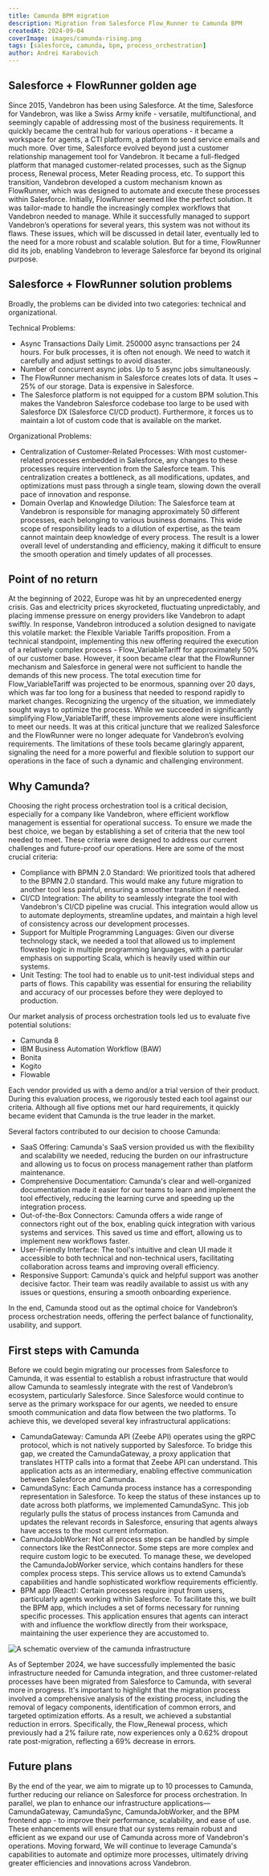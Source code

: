 ```yaml
---
title: Camunda BPM migration
description: Migration from Salesforce Flow_Runner to Camunda BPM
createdAt: 2024-09-04
coverImage: images/camunda-rising.png
tags: [salesforce, camunda, bpm, process_orchestration]
author: Andrei Karabovich
---
```



## Salesforce + FlowRunner golden age

Since 2015, Vandebron has been using Salesforce. At the time, Salesforce for Vandebron, was like a Swiss Army knife - versatile, multifunctional, and seemingly capable of addressing most of the business requirements. It quickly became the central hub for various operations - it became a workspace for agents, a CTI platform, a platform to send service emails and much more. Over time, Salesforce evolved beyond just a customer relationship management tool for Vandebron. It became a full-fledged platform that managed customer-related processes, such as the Signup process, Renewal process, Meter Reading process, etc. 
To support this transition, Vandebron developed a custom mechanism known as FlowRunner, which was designed to automate and execute these processes within Salesforce.
Initially, FlowRunner seemed like the perfect solution. It was tailor-made to handle the increasingly complex workflows that Vandebron needed to manage. While it successfully managed to support Vandebron’s operations for several years, this system was not without its flaws. These issues, which will be discussed in detail later, eventually led to the need for a more robust and scalable solution. But for a time, FlowRunner did its job, enabling Vandebron to leverage Salesforce far beyond its original purpose.


## Salesforce + FlowRunner solution problems


Broadly, the problems can be divided into two categories: technical and organizational.

Technical Problems: 
- Async Transactions Daily Limit. 250000 async transactions per 24 hours. For bulk processes, it is often not enough. We need to watch it carefully and adjust settings to avoid disaster.
- Number of concurrent async jobs. Up to 5 async jobs simultaneously. 
- The FlowRunner mechanism in Salesforce creates lots of data. It uses ~ 25% of our storage. Data is expensive in Salesforce. 
- The Salesforce platform is not equipped for a custom BPM solution.This makes the Vandebron Salesforce codebase too large to be used with Salesforce DX (Salesforce CI/CD product). Furthermore, it forces us to maintain a lot of custom code that is available on the market.

Organizational Problems:
- Centralization of Customer-Related Processes: With most customer-related processes embedded in Salesforce, any changes to these processes require intervention from the Salesforce team. This centralization creates a bottleneck, as all modifications, updates, and optimizations must pass through a single team, slowing down the overall pace of innovation and response.
- Domain Overlap and Knowledge Dilution: The Salesforce team at Vandebron is responsible for managing approximately 50 different processes, each belonging to various business domains. This wide scope of responsibility leads to a dilution of expertise, as the team cannot maintain deep knowledge of every process. The result is a lower overall level of understanding and efficiency, making it difficult to ensure the smooth operation and timely updates of all processes.



## Point of no return

At the beginning of 2022, Europe was hit by an unprecedented energy crisis. Gas and electricity prices skyrocketed, fluctuating unpredictably, and placing immense pressure on energy providers like Vandebron to adapt swiftly. In response, Vandebron introduced a solution designed to navigate this volatile market: the Flexible Variable Tariffs proposition.
From a technical standpoint, implementing this new offering required the execution of a relatively complex process - Flow_VariableTariff  for approximately 50% of our customer base. However, it soon became clear that the FlowRunner mechanism and Salesforce in general were not sufficient to handle the demands of this new process. The total execution time for Flow_VariableTariff was projected to be enormous, spanning over 20 days, which was far too long for a business that needed to respond rapidly to market changes.
Recognizing the urgency of the situation, we immediately sought ways to optimize the process. While we succeeded in significantly simplifying Flow_VariableTariff, these improvements alone were insufficient to meet our needs. It was at this critical juncture that we realized Salesforce and the FlowRunner were no longer adequate for Vandebron’s evolving requirements. The limitations of these tools became glaringly apparent, signaling the need for a more powerful and flexible solution to support our operations in the face of such a dynamic and challenging environment.


## Why Camunda?

Choosing the right process orchestration tool is a critical decision, especially for a company like Vandebron, where efficient workflow management is essential for operational success. To ensure we made the best choice, we began by establishing a set of criteria that the new tool needed to meet. These criteria were designed to address our current challenges and future-proof our operations. Here are some of the most crucial criteria:
- Compliance with BPMN 2.0 Standard: We prioritized tools that adhered to the BPMN 2.0  standard. This would make any future migration to another tool less painful, ensuring a smoother transition if needed.
- CI/CD Integration: The ability to seamlessly integrate the tool with Vandebron's CI/CD pipeline was crucial. This integration would allow us to automate deployments, streamline updates, and maintain a high level of consistency across our development processes.
- Support for Multiple Programming Languages: Given our diverse technology stack, we needed a tool that allowed us to implement flowstep logic in multiple programming languages, with a particular emphasis on supporting Scala, which is heavily used within our systems.
- Unit Testing: The tool had to enable us to unit-test individual steps and parts of flows. This capability was essential for ensuring the reliability and accuracy of our processes before they were deployed to production.

Our market analysis of process orchestration tools led us to evaluate five potential solutions:
- Camunda 8
- IBM Business Automation Workflow (BAW)
- Bonita
- Kogito
- Flowable


Each vendor provided us with a demo and/or a trial version of their product. During this evaluation process, we rigorously tested each tool against our criteria. Although all five options met our hard requirements, it quickly became evident that Camunda is the true leader in the market.

Several factors contributed to our decision to choose Camunda:

- SaaS Offering: Camunda's SaaS version provided us with the flexibility and scalability we needed, reducing the burden on our infrastructure and allowing us to focus on process management rather than platform maintenance.
- Comprehensive Documentation: Camunda's clear and well-organized documentation made it easier for our teams to learn and implement the tool effectively, reducing the learning curve and speeding up the integration process.
- Out-of-the-Box Connectors: Camunda offers a wide range of connectors right out of the box, enabling quick integration with various systems and services. This saved us time and effort, allowing us to implement new workflows faster.
- User-Friendly Interface: The tool's intuitive and clean UI made it accessible to both technical and non-technical users, facilitating collaboration across teams and improving overall efficiency.
- Responsive Support: Camunda's quick and helpful support was another decisive factor. Their team was readily available to assist us with any issues or questions, ensuring a smooth onboarding experience.

In the end, Camunda stood out as the optimal choice for Vandebron’s process orchestration needs, offering the perfect balance of functionality, usability, and support.

## First steps with Camunda

Before we could begin migrating our processes from Salesforce to Camunda, it was essential to establish a robust infrastructure that would allow Camunda to seamlessly integrate with the rest of Vandebron’s ecosystem, particularly Salesforce. Since Salesforce would continue to serve as the primary workspace for our agents, we needed to ensure smooth communication and data flow between the two platforms. To achieve this, we developed several key infrastructural applications:

- CamundaGateway: Camunda API (Zeebe API) operates using the gRPC protocol, which is not natively supported by Salesforce. To bridge this gap, we created the CamundaGateway, a proxy application that translates HTTP calls into a format that Zeebe API can understand. This application acts as an intermediary, enabling effective communication between Salesforce and Camunda.
- CamundaSync: Each Camunda process instance has a corresponding representation in Salesforce. To keep the status of these instances up to date across both platforms, we implemented CamundaSync. This job regularly pulls the status of process instances from Camunda and updates the relevant records in Salesforce, ensuring that agents always have access to the most current information.
- CamundaJobWorker: Not all process steps can be handled by simple connectors like the RestConnector. Some steps are more complex and require custom logic to be executed. To manage these, we developed the CamundaJobWorker service, which contains handlers for these complex process steps. This service allows us to extend Camunda’s capabilities and handle sophisticated workflow requirements efficiently.
- BPM app (React): Certain processes require input from users, particularly agents working within Salesforce. To facilitate this, we built the BPM app, which includes a set of forms necessary for running specific processes. This application ensures that agents can interact with and influence the workflow directly from their workspace, maintaining the user experience they are accustomed to.


![A schematic overview of the camunda infrastructure](../images/camunda_infrastructure.png "A schematic overview of the camunda infrastructure")

As of September 2024, we have successfully implemented the basic infrastructure needed for Camunda integration, and three customer-related processes have been migrated from Salesforce to Camunda, with several more in progress. 
It's important to highlight that the migration process involved a comprehensive analysis of the existing process, including the removal of legacy components, identification of common errors, and targeted optimization efforts. As a result, we achieved a substantial reduction in errors. Specifically, the Flow_Renewal process, which previously had a 2% failure rate, now experiences only a 0.62% dropout rate post-migration, reflecting a 69% decrease in errors.


## Future plans

By the end of the year, we aim to migrate up to 10 processes to Camunda, further reducing our reliance on Salesforce for process orchestration. In parallel, we plan to enhance our infrastructure applications—CamundaGateway, CamundaSync, CamundaJobWorker, and the BPM frontend app - to improve their performance, scalability, and ease of use. These enhancements will ensure that our systems remain robust and efficient as we expand our use of Camunda across more of Vandebron's operations.
Moving forward, We will continue to leverage Camunda's capabilities to automate and optimize more processes, ultimately driving greater efficiencies and innovations across Vandebron.